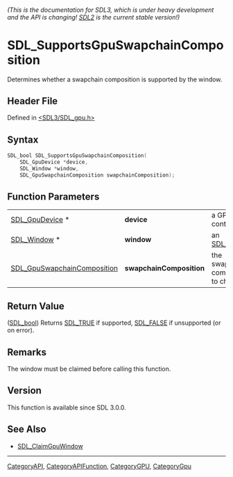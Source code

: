 ###### (This is the documentation for SDL3, which is under heavy development and the API is changing! [SDL2](https://wiki.libsdl.org/SDL2/) is the current stable version!)
# SDL_SupportsGpuSwapchainComposition

Determines whether a swapchain composition is supported by the window.

## Header File

Defined in [<SDL3/SDL_gpu.h>](https://github.com/libsdl-org/SDL/blob/main/include/SDL3/SDL_gpu.h)

## Syntax

```c
SDL_bool SDL_SupportsGpuSwapchainComposition(
    SDL_GpuDevice *device,
    SDL_Window *window,
    SDL_GpuSwapchainComposition swapchainComposition);
```

## Function Parameters

|                                                            |                          |                                     |
| ---------------------------------------------------------- | ------------------------ | ----------------------------------- |
| [SDL_GpuDevice](SDL_GpuDevice) *                           | **device**               | a GPU context.                      |
| [SDL_Window](SDL_Window) *                                 | **window**               | an [SDL_Window](SDL_Window).        |
| [SDL_GpuSwapchainComposition](SDL_GpuSwapchainComposition) | **swapchainComposition** | the swapchain composition to check. |

## Return Value

([SDL_bool](SDL_bool)) Returns [SDL_TRUE](SDL_TRUE) if supported,
[SDL_FALSE](SDL_FALSE) if unsupported (or on error).

## Remarks

The window must be claimed before calling this function.

## Version

This function is available since SDL 3.0.0.

## See Also

- [SDL_ClaimGpuWindow](SDL_ClaimGpuWindow)

----
[CategoryAPI](CategoryAPI), [CategoryAPIFunction](CategoryAPIFunction), [CategoryGPU](CategoryGPU), [CategoryGpu](CategoryGpu)


